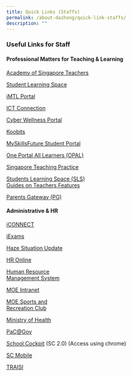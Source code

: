 ```yaml
---
title: Quick Links (Staffs)
permalink: /about-dazhong/quick-link-staffs/
description: ""
---
```

### Useful Links for Staff

#### Professional Matters for Teaching &amp; Learning

[Academy of Singapore Teachers](https://www.academyofsingaporeteachers.moe.gov.sg/)

[Student Learning Space](https://vle.learning.moe.edu.sg/login)

[iMTL Portal](https://imtl.moe.edu.sg/cos/o.x?c=/ca7_imtl/user&amp;func=login)

[ICT Connection](https://ictconnection.moe.edu.sg/)

[Cyber Wellness Portal](https://ict.moe.edu.sg/cyberwellness/)

[Koobits](https://problemsums.koobits.com/)

[MySkillsFuture Student Portal](https://www.myskillsfuture.sg/content/student/en/secondary.html)

[One Portal All Learners (OPAL)](https://registry.opal.moe.edu.sg/cas/login)

[Singapore Teaching Practice](https://opal.moe.edu.sg/stp/)

[Students Learning Space (SLS)](https://vle.learning.moe.edu.sg/login)
<br>[Guides on Teachers Features](https://mo.learning.moe.edu.sg/UserGuide/Vle/teacher-features.html)

[Parents Gateway (PG)](https://pg.moe.edu.sg/)

#### Administrative &amp; HR

[iCONNECT](https://icon.moe.edu.sg/)

[iExams](https://iexams.moe.gov.sg/xe/login.do)

[Haze Situation Update](https://www.haze.gov.sg/)

[HR Online](http://intranet.moe.gov.sg/hronline/Pages/Home.aspx)

[Human Resource  
Management System](https://hrms.moe.gov.sg/)

[MOE Intranet](http://intranet.moe.gov.sg/)

[MOE Sports and  
Recreation Club](https://www.mesrc.net/)

[Ministry of Health](https://www.moh.gov.sg/)

[PaC@Gov](https://pacgov.agd.gov.sg/ipac/portal/jsp/login/index1.jsp)

[School Cockpit](https://schoolcockpit.moe.gov.sg/)&nbsp;(SC 2.0)  (Access using chrome)

[SC Mobile](https://scmobile.moe.edu.sg/)

[TRAISI](https://traisi.moe.gov.sg/)